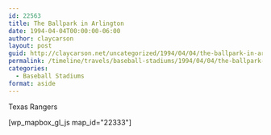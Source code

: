 ```yaml
---
id: 22563
title: The Ballpark in Arlington
date: 1994-04-04T00:00:00-06:00
author: claycarson
layout: post
guid: http://claycarson.net/uncategorized/1994/04/04/the-ballpark-in-arlington/
permalink: /timeline/travels/baseball-stadiums/1994/04/04/the-ballpark-in-arlington/
categories:
  - Baseball Stadiums
format: aside
---
```

<div class="media-details">Texas Rangers</div>

[wp_mapbox_gl_js map_id="22333"]
